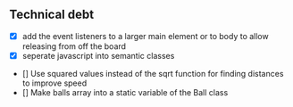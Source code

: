## Technical debt
- [x] add the event listeners to a larger main element or to body to allow releasing from off the board
- [x] seperate javascript into semantic classes
- [] Use squared values instead of the sqrt function for finding distances to improve speed
- [] Make balls array into a static variable of the Ball class